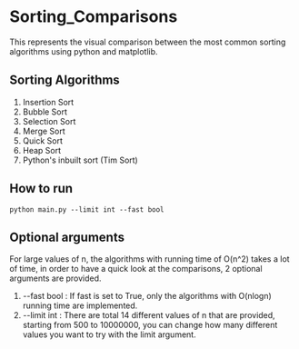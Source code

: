 # Sorting_Comparisons

This represents the visual comparison between the most common sorting algorithms using python and matplotlib.

## Sorting Algorithms

1. Insertion Sort
2. Bubble Sort
3. Selection Sort
4. Merge Sort
5. Quick Sort
6. Heap Sort
7. Python's inbuilt sort (Tim Sort)

## How to run

    python main.py --limit int --fast bool

## Optional arguments

For large values of n, the algorithms with running time of O(n^2) takes a lot of time, in order to have a quick look at the comparisons, 2 optional arguments are provided.

1. --fast bool : If fast is set to True, only the algorithms with O(nlogn) running time are implemented.
2. --limit int : There are total 14 different values of n that are provided, starting from 500 to 10000000, you can change how many different values you want to try with the limit argument.
